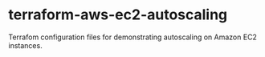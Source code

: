 # terraform-aws-ec2-autoscaling
Terrafom configuration files for demonstrating autoscaling on Amazon EC2 instances.
